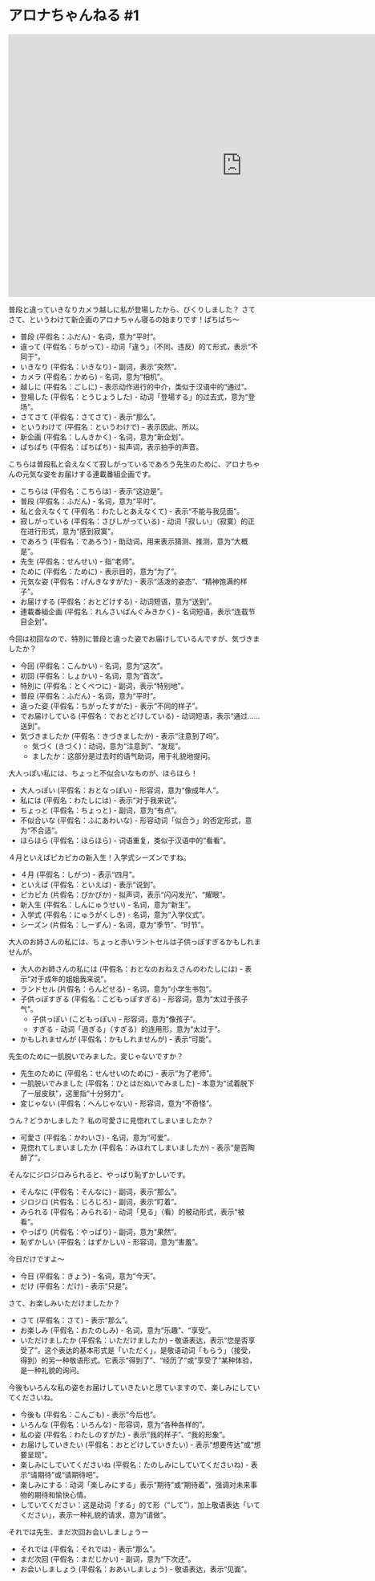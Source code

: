 # アロナちゃんねる #1


<iframe width="932" height="524" src="https://www.youtube.com/embed/qKSl0DiIA5I?list=PLYq4yLvct07nxRKhjo9D8RzRKCs_2oBIx" title="【ブルアカ】アロナちゃんねる #1" frameborder="0" allow="accelerometer; autoplay; clipboard-write; encrypted-media; gyroscope; picture-in-picture; web-share" allowfullscreen></iframe>


普段と違っていきなりカメラ越しに私が登場したから、びくりしました？
さてさて、というわけて新企画のアロナちゃん寝るの始まりです！ぱちぱち〜


- 普段 (平假名：ふだん) - 名词，意为“平时”。
- 違って (平假名：ちがって) - 动词「違う」（不同、违反）的て形式，表示“不同于”。
- いきなり (平假名：いきなり) - 副词，表示“突然”。
- カメラ (平假名：かめら) - 名词，意为“相机”。
- 越しに (平假名：ごしに) - 表示动作进行的中介，类似于汉语中的“通过”。
- 登場した (平假名：とうじょうした) - 动词「登場する」的过去式，意为“登场”。
- さてさて (平假名：さてさて) - 表示“那么”。
- というわけて (平假名：というわけで) - 表示因此、所以。
- 新企画 (平假名：しんきかく) - 名词，意为“新企划”。
- ぱちぱち (平假名：ぱちぱち) - 拟声词，表示拍手的声音。


こちらは普段私と会えなくて寂しがっているであろう先生のために、アロナちゃんの元気な姿をお届けする連載番組企画です。


- こちらは (平假名：こちらは) - 表示“这边是”。
- 普段 (平假名：ふだん) - 名词，意为“平时”。
- 私と会えなくて (平假名：わたしとあえなくて) - 表示“不能与我见面”。
- 寂しがっている (平假名：さびしがっている) - 动词「寂しい」（寂寞）的正在进行形式，意为“感到寂寞”。
- であろう (平假名：であろう) - 助动词，用来表示猜测、推测，意为“大概是”。
- 先生 (平假名：せんせい) - 指“老师”。
- ために (平假名：ために) - 表示目的，意为“为了”。
- 元気な姿 (平假名：げんきなすがた) - 表示“活泼的姿态”、“精神饱满的样子”。
- お届けする (平假名：おとどけする) - 动词短语，意为“送到”。
- 連載番組企画 (平假名：れんさいばんぐみきかく) - 名词短语，表示“连载节目企划”。


今回は初回なので、特別に普段と違った姿でお届けしているんですが、気づきましたか？


- 今回 (平假名：こんかい) - 名词，意为“这次”。
- 初回 (平假名：しょかい) - 名词，意为“首次”。
- 特別に (平假名：とくべつに) - 副词，表示“特别地”。
- 普段 (平假名：ふだん) - 名词，意为“平时”。
- 違った姿 (平假名：ちがったすがた) - 表示“不同的样子”。
- でお届けしている (平假名：でおとどけしている) - 动词短语，表示“通过……送到”。
- 気づきましたか (平假名：きづきましたか) - 表示“注意到了吗”。
	- 気づく (きづく)：动词，意为“注意到”、“发现”。
	- ましたか：这部分是过去时的语气助词，用于礼貌地提问。


大人っぽい私には、ちょっと不似合いなものが、ほらほら！


- 大人っぽい (平假名：おとなっぽい) - 形容词，意为“像成年人”。
- 私には (平假名：わたしには) - 表示“对于我来说”。
- ちょっと (平假名：ちょっと) - 副词，意为“有点”。
- 不似合いな (平假名：ふにあわいな) - 形容动词「似合う」的否定形式，意为“不合适”。
- ほらほら (平假名：ほらほら) - 词语重复，类似于汉语中的“看看”。


４月といえばピカピカの新入生！入学式シーズンですね。


- ４月 (平假名：しがつ) - 表示“四月”。
- といえば (平假名：といえば) - 表示“说到”。
- ピカピカ (片假名：ぴかぴか) - 拟声词，表示“闪闪发光”、“耀眼”。
- 新入生 (平假名：しんにゅうせい) - 名词，意为“新生”。
- 入学式 (平假名：にゅうがくしき) - 名词，意为“入学仪式”。
- シーズン (片假名：しーずん) - 名词，意为“季节”、“时节”。


大人のお姉さんの私には、ちょっと赤いラントセルは子供っぽすぎるかもしれませんが。


- 大人のお姉さんの私には (平假名：おとなのおねえさんのわたしには) - 表示“对于成年的姐姐我来说”。
- ランドセル (片假名：らんどせる) - 名词，意为“小学生书包”。
- 子供っぽすぎる (平假名：こどもっぽすぎる) - 形容词，意为“太过于孩子气”。
 	- 子供っぽい (こどもっぽい) - 形容词，意为“像孩子”。
 	- すぎる - 动词「過ぎる」（すぎる）的连用形，意为“太过于”。
- かもしれませんが (平假名：かもしれませんが) - 表示“可能”。


先生のために一肌脱いでみました。変じゃないですか？


- 先生のために (平假名：せんせいのために) - 表示“为了老师”。
- 一肌脱いでみました (平假名：ひとはだぬいでみました) - 本意为“试着脱下了一层皮肤”，这里指“十分努力”。
- 変じゃない (平假名：へんじゃない) - 形容词，意为“不奇怪”。


うん？どうかしました？
私の可愛さに見惚れてしまいましたか？


- 可愛さ (平假名：かわいさ) - 名词，意为“可爱”。
- 見惚れてしまいましたか (平假名：みほれてしまいましたか) - 表示“是否陶醉了”。


そんなにジロジロみられると、やっぱり恥ずかしいです。


- そんなに (平假名：そんなに) - 副词，表示“那么”。
- ジロジロ (片假名：じろじろ) - 副词，表示“盯着”。
- みられる (平假名：みられる) - 动词「見る」（看）的被动形式，表示“被看”。
- やっぱり (片假名：やっぱり) - 副词，意为“果然”。
- 恥ずかしい (平假名：はずかしい) - 形容词，意为“害羞”。


今日だけですよ〜


- 今日 (平假名：きょう) - 名词，意为“今天”。
- だけ (平假名：だけ) - 表示“只是”。


さて、お楽しみいただけましたか？


- さて (平假名：さて) - 表示“那么”。
- お楽しみ (平假名：おたのしみ) - 名词，意为“乐趣”、“享受”。
- いただけましたか (平假名：いただけましたか) - 敬语表达，表示“您是否享受了”。这个表达的基本形式是「いただく」，是敬语动词「もらう」（接受，得到）的另一种敬语形式。它表示“得到了”、“经历了”或“享受了”某种体验，是一种礼貌的询问。


今後もいろんな私の姿をお届けしていきたいと思ていますので、楽しみにしていてくださいね。


- 今後も (平假名：こんごも) - 表示“今后也”。
- いろんな (平假名：いろんな) - 形容词，意为“各种各样的”。
- 私の姿 (平假名：わたしのすがた) - 表示“我的样子”、“我的形象”。
- お届けしていきたい (平假名：おとどけしていきたい) - 表示“想要传达”或“想要呈现”。
- 楽しみにしていてくださいね (平假名：たのしみにしていてくださいね) - 表示“请期待”或“请期待吧”。
- 	楽しみにする：动词「楽しみにする」表示“期待”或“期待着”，强调对未来事物的期待和愉快心情。
- 	していてください：这是动词「する」的て形（“して”），加上敬语表达「いてください」，表示一种礼貌的请求，意为“请做”。


それでは先生、まだ次回お会いしましょうー


- それでは (平假名：それでは) - 表示“那么”。
- まだ次回 (平假名：まだじかい) - 副词，意为“下次还”。
- お会いしましょう (平假名：おあいしましょう) - 敬语表达，表示“见面”。


